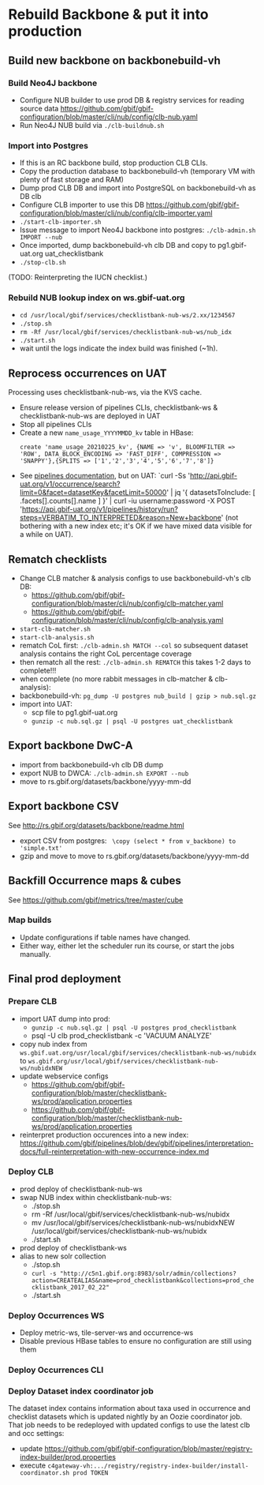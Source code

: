 # Rebuild Backbone & put it into production

## Build new backbone on backbonebuild-vh

### Build Neo4J backbone
 - Configure NUB builder to use prod DB & registry services for reading source data https://github.com/gbif/gbif-configuration/blob/master/cli/nub/config/clb-nub.yaml
 - Run Neo4J NUB build via `./clb-buildnub.sh`

### Import into Postgres
 - If this is an RC backbone build, stop production CLB CLIs.
 - Copy the production database to backbonebuild-vh (temporary VM with plenty of fast storage and RAM)
 - Dump prod CLB DB and import into PostgreSQL on backbonebuild-vh as DB clb
 - Configure CLB importer to use this DB https://github.com/gbif/gbif-configuration/blob/master/cli/nub/config/clb-importer.yaml
 - `./start-clb-importer.sh`
 - Issue message to import Neo4J backbone into postgres: `./clb-admin.sh IMPORT --nub`
 - Once imported, dump backbonebuild-vh clb DB and copy to pg1.gbif-uat.org uat_checklistbank
 - `./stop-clb.sh`

(TODO: Reinterpreting the IUCN checklist.)

### Rebuild NUB lookup index on ws.gbif-uat.org
 - `cd /usr/local/gbif/services/checklistbank-nub-ws/2.xx/1234567`
 - `./stop.sh`
 - `rm -Rf /usr/local/gbif/services/checklistbank-nub-ws/nub_idx`
 - `./start.sh`
 - wait until the logs indicate the index build was finished (~1h).

## Reprocess occurrences on UAT
Processing uses checklistbank-nub-ws, via the KVS cache.
 - Ensure release version of pipelines CLIs, checklistbank-ws & checklistbank-nub-ws are deployed in UAT
 - Stop all pipelines CLIs
 - Create a new `name_usage_YYYYMMDD_kv` table in HBase:
   ```
   create 'name_usage_20210225_kv', {NAME => 'v', BLOOMFILTER => 'ROW', DATA_BLOCK_ENCODING => 'FAST_DIFF', COMPRESSION => 'SNAPPY'},{SPLITS => ['1','2','3','4','5','6','7','8']}
   ```
 - See [pipelines documentation](https://github.com/gbif/pipelines/tree/dev/gbif/pipelines/interpretation-docs), but on UAT: `curl -Ss 'http://api.gbif-uat.org/v1/occurrence/search?limit=0&facet=datasetKey&facetLimit=50000' | jq '{ datasetsToInclude: [ .facets[].counts[].name ] }' | curl -iu username:password -X POST 'https://api.gbif-uat.org/v1/pipelines/history/run?steps=VERBATIM_TO_INTERPRETED&reason=New+backbone' (not bothering with a new index etc; it's OK if we have mixed data visible for a while on UAT).

## Rematch checklists
 - Change CLB matcher & analysis configs to use backbonebuild-vh's clb DB:
   - https://github.com/gbif/gbif-configuration/blob/master/cli/nub/config/clb-matcher.yaml
   - https://github.com/gbif/gbif-configuration/blob/master/cli/nub/config/clb-analysis.yaml
 - `start-clb-matcher.sh`
 - `start-clb-analysis.sh`
 - rematch CoL first: `./clb-admin.sh MATCH --col` so subsequent dataset analysis contains the right CoL percentage coverage
 - then rematch all the rest: `./clb-admin.sh REMATCH` this takes 1-2 days to complete!!!
 - when complete (no more rabbit messages in clb-matcher & clb-analysis):
 - backbonebuild-vh: `pg_dump -U postgres nub_build | gzip > nub.sql.gz`
 - import into UAT:
   - scp file to pg1.gbif-uat.org
   - `gunzip -c nub.sql.gz | psql -U postgres uat_checklistbank`

## Export backbone DwC-A
 - import from backbonebuild-vh clb DB dump
 - export NUB to DWCA: `./clb-admin.sh EXPORT --nub`
 - move to rs.gbif.org/datasets/backbone/yyyy-mm-dd

## Export backbone CSV
See http://rs.gbif.org/datasets/backbone/readme.html
 - export CSV from postgres: ` \copy (select * from v_backbone) to 'simple.txt'`
 - gzip and move to move to rs.gbif.org/datasets/backbone/yyyy-mm-dd
  
## Backfill Occurrence maps & cubes
See https://github.com/gbif/metrics/tree/master/cube

### Map builds
 - Update configurations if table names have changed.
 - Either way, either let the scheduler run its course, or start the jobs manually.

## Final prod deployment
### Prepare CLB
 - import UAT dump into prod:
   - `gunzip -c nub.sql.gz | psql -U postgres prod_checklistbank`
   - psql -U clb prod_checklistbank -c 'VACUUM ANALYZE'
 - copy nub index from `ws.gbif.uat.org/usr/local/gbif/services/checklistbank-nub-ws/nubidx` to `ws.gbif.org/usr/local/gbif/services/checklistbank-nub-ws/nubidxNEW`
 - update webservice configs
   - https://github.com/gbif/gbif-configuration/blob/master/checklistbank-ws/prod/application.properties
   - https://github.com/gbif/gbif-configuration/blob/master/checklistbank-nub-ws/prod/application.properties
 - reinterpret production occurences into a new index: https://github.com/gbif/pipelines/blob/dev/gbif/pipelines/interpretation-docs/full-reinterpretation-with-new-occurrence-index.md

### Deploy CLB
 - prod deploy of checklistbank-nub-ws
 - swap NUB index within checklistbank-nub-ws:
    - ./stop.sh
    - rm -Rf /usr/local/gbif/services/checklistbank-nub-ws/nubidx
    - mv /usr/local/gbif/services/checklistbank-nub-ws/nubidxNEW /usr/local/gbif/services/checklistbank-nub-ws/nubidx
    - ./start.sh
 - prod deploy of checklistbank-ws
 - alias to new solr collection
    - ./stop.sh
    - `curl -s "http://c5n1.gbif.org:8983/solr/admin/collections?action=CREATEALIAS&name=prod_checklistbank&collections=prod_checklistbank_2017_02_22"`
    - ./start.sh

### Deploy Occurrences WS
 - Deploy metric-ws, tile-server-ws and occurrence-ws
 - Disable previous HBase tables to ensure no configuration are still using them

### Deploy Occurrences CLI

### Deploy Dataset index coordinator job
The dataset index contains information about taxa used in occurrence and checklist datasets which is updated nightly by an Oozie coordinator job. That job needs to be redeployed with updated configs to use the latest clb and occ settings:
 - update https://github.com/gbif/gbif-configuration/blob/master/registry-index-builder/prod.properties
 - execute `c4gateway-vh:.../registry/registry-index-builder/install-coordinator.sh prod TOKEN`
